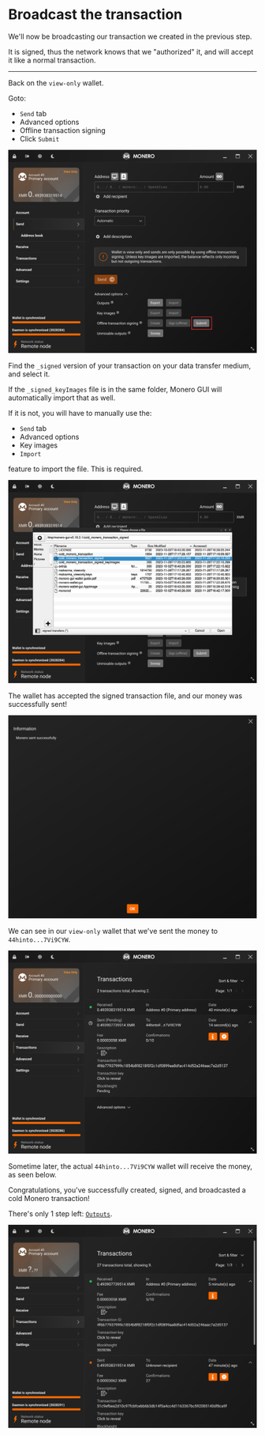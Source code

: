 # Broadcast the transaction
We'll now be broadcasting our transaction we created in the previous step.

It is signed, thus the network knows that we "authorized" it, and will accept it like a normal transaction.

---

Back on the `view-only` wallet.

Goto:
- `Send` tab
- Advanced options
- Offline transaction signing
- Click `Submit`

![image](../img/broadcast_the_transaction_1.jpg)

Find the `_signed` version of your transaction on your data transfer medium, and select it.

If the `_signed_keyImages` file is in the same folder, Monero GUI will automatically import that as well.

If it is not, you will have to manually use the:
- `Send` tab
- Advanced options
- Key images
- `Import`

feature to import the file. This is required.

![image](../img/broadcast_the_transaction_2.jpg)

The wallet has accepted the signed transaction file, and our money was successfully sent!

![image](../img/broadcast_the_transaction_3.jpg)

We can see in our `view-only` wallet that we've sent the money to `44hinto...7Vi9CYW`.

![image](../img/broadcast_the_transaction_4.jpg)

Sometime later, the actual `44hinto...7Vi9CYW` wallet will receive the money, as seen below.

Congratulations, you've successfully created, signed, and broadcasted a cold Monero transaction!

There's only 1 step left: [`Outputs`](outputs.md).

![image](../img/broadcast_the_transaction_5.jpg)
